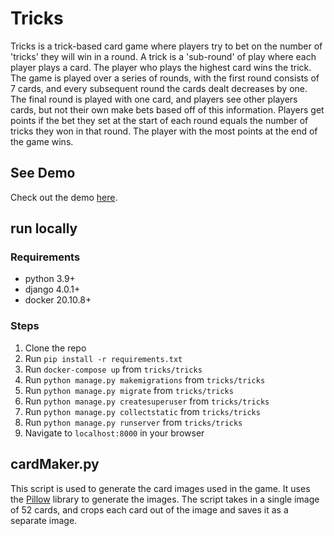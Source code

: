 # Tricks

Tricks is a trick-based card game where players try to bet on the number of 'tricks' they will win in a round. A trick is a 'sub-round' of play where each player plays a card. The player who plays the highest card wins the trick. The game is played over a series of rounds, with the first round consists of 7 cards, and every subsequent round the cards dealt decreases by one. The final round is played with one card, and players see other players cards, but not their own make bets based off of this information. Players get points if the bet they set at the start of each round equals the number of tricks they won in that round. The player with the most points at the end of the game wins.

## See Demo
Check out the demo [here](https://tricks.fly.dev).

## run locally
### Requirements
- python 3.9+
- django 4.0.1+
- docker 20.10.8+

### Steps
1. Clone the repo
2. Run `pip install -r requirements.txt`
3. Run `docker-compose up` from `tricks/tricks`
4. Run `python manage.py makemigrations` from `tricks/tricks`
5. Run `python manage.py migrate` from `tricks/tricks`
6. Run `python manage.py createsuperuser` from `tricks/tricks`
7. Run `python manage.py collectstatic` from `tricks/tricks`
8. Run `python manage.py runserver` from `tricks/tricks`
9. Navigate to `localhost:8000` in your browser

## cardMaker.py
This script is used to generate the card images used in the game. It uses the [Pillow](https://pillow.readthedocs.io/en/stable/) library to generate the images. The script takes in a single image of 52 cards, and crops each card out of the image and saves it as a separate image.